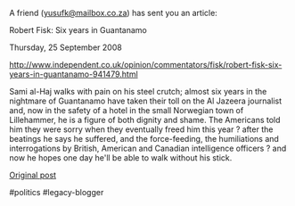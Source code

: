 <!--
date: '2008-09-25'
published: true
slug: 2008-09-independent-robert-fisk-six-years-in_25
time_to_read: 5
title: 'The Independent: Robert Fisk: Six years in Guantanamo'
-->

A friend ([yusufk@mailbox.co.za](mailto:yusufk@mailbox.co.za)) has sent you an article:

Robert Fisk: Six years in Guantanamo

Thursday, 25 September 2008

<http://www.independent.co.uk/opinion/commentators/fisk/robert-fisk-six-years-in-guantanamo-941479.html>

Sami al-Haj walks with pain on his steel crutch; almost six years in the nightmare of Guantanamo have taken their toll on the Al Jazeera journalist and, now in the safety of a hotel in the small Norwegian town of Lillehammer, he is a figure of both dignity and shame. The Americans told him they were sorry when they eventually freed him this year ? after the beatings he says he suffered, and the force-feeding, the humiliations and interrogations by British, American and Canadian intelligence officers ? and now he hopes one day he'll be able to walk without his stick.

[Original post](https://ysfk.blogspot.com/2008/09/independent-robert-fisk-six-years-in_25.html)

#politics #legacy-blogger 